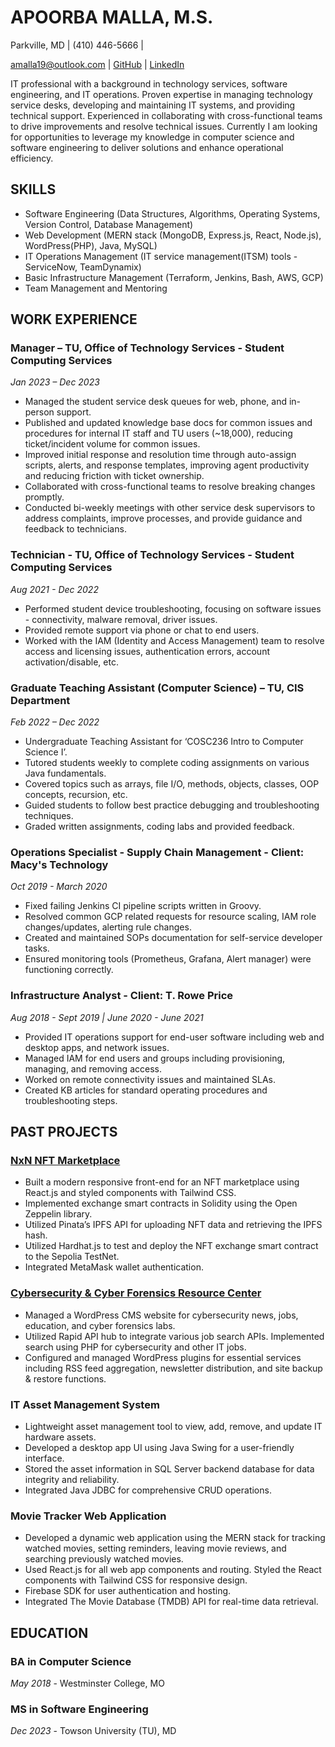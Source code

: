 # APOORBA MALLA, M.S.

Parkville, MD | (410) 446-5666 | 

[amalla19@outlook.com](mailto:amalla19@outlook.com) | [GitHub](https://github.com/amalla4) | [LinkedIn](https://www.linkedin.com/in/apoorba-malla-33b8091b9/)

IT professional with a background in technology services, software engineering, and IT operations. Proven expertise in managing technology service desks, developing and maintaining IT systems, and providing technical support. Experienced in collaborating with cross-functional teams to drive improvements and resolve technical issues. Currently I am looking for opportunities to leverage my knowledge in computer science and software engineering to deliver solutions and enhance operational efficiency.

## SKILLS
- Software Engineering (Data Structures, Algorithms, Operating Systems, Version Control, Database Management)
- Web Development (MERN stack (MongoDB, Express.js, React, Node.js), WordPress(PHP), Java, MySQL)
- IT Operations Management (IT service management(ITSM) tools - ServiceNow, TeamDynamix)
- Basic Infrastructure Management (Terraform, Jenkins, Bash, AWS, GCP)
- Team Management and Mentoring


## WORK EXPERIENCE

### Manager – TU, Office of Technology Services - Student Computing Services
*Jan 2023 – Dec 2023*
- Managed the student service desk queues for web, phone, and in-person support.
- Published and updated knowledge base docs for common issues and procedures for internal IT staff and TU users (~18,000), reducing ticket/incident volume for common issues.
- Improved initial response and resolution time through auto-assign scripts, alerts, and response templates, improving agent productivity and reducing friction with ticket ownership.
- Collaborated with cross-functional teams to resolve breaking changes promptly.
- Conducted bi-weekly meetings with other service desk supervisors to address complaints, improve processes, and provide guidance and feedback to technicians.

### Technician - TU, Office of Technology Services - Student Computing Services
*Aug 2021 - Dec 2022*
- Performed student device troubleshooting, focusing on software issues - connectivity, malware removal, driver issues.
- Provided remote support via phone or chat to end users.
- Worked with the IAM (Identity and Access Management) team to resolve access and licensing issues, authentication errors, account activation/disable, etc.

### Graduate Teaching Assistant (Computer Science) – TU, CIS Department
*Feb 2022 – Dec 2022*
- Undergraduate Teaching Assistant for ‘COSC236 Intro to Computer Science I’.
- Tutored students weekly to complete coding assignments on various Java fundamentals.
- Covered topics such as arrays, file I/O, methods, objects, classes, OOP concepts, recursion, etc.
- Guided students to follow best practice debugging and troubleshooting techniques.
- Graded written assignments, coding labs and provided feedback.

### Operations Specialist - Supply Chain Management - Client: Macy's Technology
*Oct 2019 - March 2020*
- Fixed failing Jenkins CI pipeline scripts written in Groovy.
- Resolved common GCP related requests for resource scaling, IAM role changes/updates, alerting rule changes.
- Created and maintained SOPs documentation for self-service developer tasks.
- Ensured monitoring tools (Prometheus, Grafana, Alert manager) were functioning correctly.

### Infrastructure Analyst - Client: T. Rowe Price
*Aug 2018 - Sept 2019 | June 2020 - June 2021*
- Provided IT operations support for end-user software including web and desktop apps, and network issues.
- Managed IAM for end users and groups including provisioning, managing, and removing access.
- Worked on remote connectivity issues and maintained SLAs.
- Created KB articles for standard operating procedures and troubleshooting steps.

## PAST PROJECTS

### [NxN NFT Marketplace](https://nft-app-1.web.app/)
- Built a modern responsive front-end for an NFT marketplace using React.js and styled components with Tailwind CSS.
- Implemented exchange smart contracts in Solidity using the Open Zeppelin library.
- Utilized Pinata’s IPFS API for uploading NFT data and retrieving the IPFS hash.
- Utilized Hardhat.js to test and deploy the NFT exchange smart contract to the Sepolia TestNet.
- Integrated MetaMask wallet authentication.

### [Cybersecurity & Cyber Forensics Resource Center](https://www.cyberforensics4all.org/)
- Managed a WordPress CMS website for cybersecurity news, jobs, education, and cyber forensics labs.
- Utilized Rapid API hub to integrate various job search APIs. Implemented search using PHP for cybersecurity and other IT jobs.
- Configured and managed WordPress plugins for essential services including RSS feed aggregation, newsletter distribution, and site backup & restore functions.

### IT Asset Management System
- Lightweight asset management tool to view, add, remove, and update IT hardware assets.
- Developed a desktop app UI using Java Swing for a user-friendly interface.
- Stored the asset information in SQL Server backend database for data integrity and reliability.
- Integrated Java JDBC for comprehensive CRUD operations.

### Movie Tracker Web Application
- Developed a dynamic web application using the MERN stack for tracking watched movies, setting reminders, leaving movie reviews, and searching previously watched movies.
- Used React.js for all web app components and routing. Styled the React components with Tailwind CSS for responsive design.
- Firebase SDK for user authentication and hosting.
- Integrated The Movie Database (TMDB) API for real-time data retrieval.

## EDUCATION
### BA in Computer Science
*May 2018* - Westminster College, MO

### MS in Software Engineering
*Dec 2023* - Towson University (TU), MD
